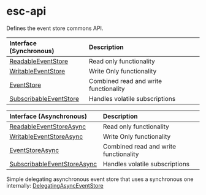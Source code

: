 # esc-api
Defines the event store commons API.

| Interface (Synchronous) | Description |
|:------------------------|:------------|
| [ReadableEventStore](src/main/java/org/fuin/esc/api/ReadableEventStore.java) | Read only functionality |
| [WritableEventStore](src/main/java/org/fuin/esc/api/WritableEventStore.java) | Write Only functionality |
| [EventStore](src/main/java/org/fuin/esc/api/EventStore.java) | Combined read and write functionality |
| [SubscribableEventStore](src/main/java/org/fuin/esc/api/SubscribableEventStore.java) | Handles volatile subscriptions |

| Interface (Asynchronous) | Description |
|:-------------------------|:------------|
| [ReadableEventStoreAsync](src/main/java/org/fuin/esc/api/ReadableEventStoreAsync.java) | Read only functionality |
| [WritableEventStoreAsync](src/main/java/org/fuin/esc/api/WritableEventStoreAsync.java) | Write Only functionality |
| [EventStoreAsync](src/main/java/org/fuin/esc/api/EventStoreAsync.java) | Combined read and write functionality |
| [SubscribableEventStoreAsync](src/main/java/org/fuin/esc/api/SubscribableEventStoreAsync.java) | Handles volatile subscriptions |

Simple delegating asynchronous event store that uses a synchronous one internally: [DelegatingAsyncEventStore](src/main/java/org/fuin/esc/api/DelegatingAsyncEventStore.java)